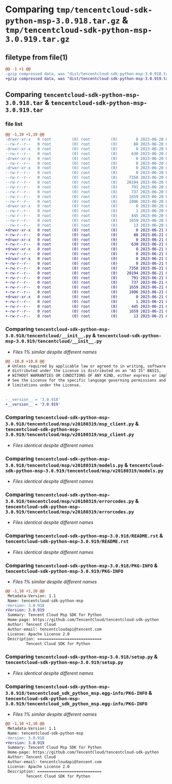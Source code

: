 # Comparing `tmp/tencentcloud-sdk-python-msp-3.0.918.tar.gz` & `tmp/tencentcloud-sdk-python-msp-3.0.919.tar.gz`

## filetype from file(1)

```diff
@@ -1 +1 @@
-gzip compressed data, was "dist/tencentcloud-sdk-python-msp-3.0.918.tar", last modified: Tue Jun 20 02:44:55 2023, max compression
+gzip compressed data, was "dist/tencentcloud-sdk-python-msp-3.0.919.tar", last modified: Wed Jun 21 00:32:44 2023, max compression
```

## Comparing `tencentcloud-sdk-python-msp-3.0.918.tar` & `tencentcloud-sdk-python-msp-3.0.919.tar`

### file list

```diff
@@ -1,19 +1,19 @@
-drwxr-xr-x   0 root         (0) root         (0)        0 2023-06-20 02:44:55.000000 tencentcloud-sdk-python-msp-3.0.918/
--rw-r--r--   0 root         (0) root         (0)       88 2023-06-20 02:44:55.000000 tencentcloud-sdk-python-msp-3.0.918/setup.cfg
-drwxr-xr-x   0 root         (0) root         (0)        0 2023-06-20 02:44:55.000000 tencentcloud-sdk-python-msp-3.0.918/tencentcloud/
--rw-r--r--   0 root         (0) root         (0)      630 2023-06-20 02:44:55.000000 tencentcloud-sdk-python-msp-3.0.918/tencentcloud/__init__.py
-drwxr-xr-x   0 root         (0) root         (0)        0 2023-06-20 02:44:55.000000 tencentcloud-sdk-python-msp-3.0.918/tencentcloud/msp/
--rw-r--r--   0 root         (0) root         (0)        0 2023-06-20 02:44:55.000000 tencentcloud-sdk-python-msp-3.0.918/tencentcloud/msp/__init__.py
-drwxr-xr-x   0 root         (0) root         (0)        0 2023-06-20 02:44:55.000000 tencentcloud-sdk-python-msp-3.0.918/tencentcloud/msp/v20180319/
--rw-r--r--   0 root         (0) root         (0)        0 2023-06-20 02:44:55.000000 tencentcloud-sdk-python-msp-3.0.918/tencentcloud/msp/v20180319/__init__.py
--rw-r--r--   0 root         (0) root         (0)     7358 2023-06-20 02:44:55.000000 tencentcloud-sdk-python-msp-3.0.918/tencentcloud/msp/v20180319/msp_client.py
--rw-r--r--   0 root         (0) root         (0)    20194 2023-06-20 02:44:55.000000 tencentcloud-sdk-python-msp-3.0.918/tencentcloud/msp/v20180319/models.py
--rw-r--r--   0 root         (0) root         (0)      791 2023-06-20 02:44:55.000000 tencentcloud-sdk-python-msp-3.0.918/tencentcloud/msp/v20180319/errorcodes.py
--rw-r--r--   0 root         (0) root         (0)      737 2023-06-20 02:44:55.000000 tencentcloud-sdk-python-msp-3.0.918/README.rst
--rw-r--r--   0 root         (0) root         (0)     1659 2023-06-20 02:44:55.000000 tencentcloud-sdk-python-msp-3.0.918/PKG-INFO
--rw-r--r--   0 root         (0) root         (0)     1006 2023-06-20 02:44:55.000000 tencentcloud-sdk-python-msp-3.0.918/setup.py
-drwxr-xr-x   0 root         (0) root         (0)        0 2023-06-20 02:44:55.000000 tencentcloud-sdk-python-msp-3.0.918/tencentcloud_sdk_python_msp.egg-info/
--rw-r--r--   0 root         (0) root         (0)        1 2023-06-20 02:44:55.000000 tencentcloud-sdk-python-msp-3.0.918/tencentcloud_sdk_python_msp.egg-info/dependency_links.txt
--rw-r--r--   0 root         (0) root         (0)      445 2023-06-20 02:44:55.000000 tencentcloud-sdk-python-msp-3.0.918/tencentcloud_sdk_python_msp.egg-info/SOURCES.txt
--rw-r--r--   0 root         (0) root         (0)     1659 2023-06-20 02:44:55.000000 tencentcloud-sdk-python-msp-3.0.918/tencentcloud_sdk_python_msp.egg-info/PKG-INFO
--rw-r--r--   0 root         (0) root         (0)       13 2023-06-20 02:44:55.000000 tencentcloud-sdk-python-msp-3.0.918/tencentcloud_sdk_python_msp.egg-info/top_level.txt
+drwxr-xr-x   0 root         (0) root         (0)        0 2023-06-21 00:32:44.000000 tencentcloud-sdk-python-msp-3.0.919/
+-rw-r--r--   0 root         (0) root         (0)       88 2023-06-21 00:32:44.000000 tencentcloud-sdk-python-msp-3.0.919/setup.cfg
+drwxr-xr-x   0 root         (0) root         (0)        0 2023-06-21 00:32:44.000000 tencentcloud-sdk-python-msp-3.0.919/tencentcloud/
+-rw-r--r--   0 root         (0) root         (0)      630 2023-06-21 00:32:44.000000 tencentcloud-sdk-python-msp-3.0.919/tencentcloud/__init__.py
+drwxr-xr-x   0 root         (0) root         (0)        0 2023-06-21 00:32:44.000000 tencentcloud-sdk-python-msp-3.0.919/tencentcloud/msp/
+-rw-r--r--   0 root         (0) root         (0)        0 2023-06-21 00:32:44.000000 tencentcloud-sdk-python-msp-3.0.919/tencentcloud/msp/__init__.py
+drwxr-xr-x   0 root         (0) root         (0)        0 2023-06-21 00:32:44.000000 tencentcloud-sdk-python-msp-3.0.919/tencentcloud/msp/v20180319/
+-rw-r--r--   0 root         (0) root         (0)        0 2023-06-21 00:32:44.000000 tencentcloud-sdk-python-msp-3.0.919/tencentcloud/msp/v20180319/__init__.py
+-rw-r--r--   0 root         (0) root         (0)     7358 2023-06-21 00:32:44.000000 tencentcloud-sdk-python-msp-3.0.919/tencentcloud/msp/v20180319/msp_client.py
+-rw-r--r--   0 root         (0) root         (0)    20194 2023-06-21 00:32:44.000000 tencentcloud-sdk-python-msp-3.0.919/tencentcloud/msp/v20180319/models.py
+-rw-r--r--   0 root         (0) root         (0)      791 2023-06-21 00:32:44.000000 tencentcloud-sdk-python-msp-3.0.919/tencentcloud/msp/v20180319/errorcodes.py
+-rw-r--r--   0 root         (0) root         (0)      737 2023-06-21 00:32:44.000000 tencentcloud-sdk-python-msp-3.0.919/README.rst
+-rw-r--r--   0 root         (0) root         (0)     1659 2023-06-21 00:32:44.000000 tencentcloud-sdk-python-msp-3.0.919/PKG-INFO
+-rw-r--r--   0 root         (0) root         (0)     1006 2023-06-21 00:32:44.000000 tencentcloud-sdk-python-msp-3.0.919/setup.py
+drwxr-xr-x   0 root         (0) root         (0)        0 2023-06-21 00:32:44.000000 tencentcloud-sdk-python-msp-3.0.919/tencentcloud_sdk_python_msp.egg-info/
+-rw-r--r--   0 root         (0) root         (0)        1 2023-06-21 00:32:44.000000 tencentcloud-sdk-python-msp-3.0.919/tencentcloud_sdk_python_msp.egg-info/dependency_links.txt
+-rw-r--r--   0 root         (0) root         (0)      445 2023-06-21 00:32:44.000000 tencentcloud-sdk-python-msp-3.0.919/tencentcloud_sdk_python_msp.egg-info/SOURCES.txt
+-rw-r--r--   0 root         (0) root         (0)     1659 2023-06-21 00:32:44.000000 tencentcloud-sdk-python-msp-3.0.919/tencentcloud_sdk_python_msp.egg-info/PKG-INFO
+-rw-r--r--   0 root         (0) root         (0)       13 2023-06-21 00:32:44.000000 tencentcloud-sdk-python-msp-3.0.919/tencentcloud_sdk_python_msp.egg-info/top_level.txt
```

### Comparing `tencentcloud-sdk-python-msp-3.0.918/tencentcloud/__init__.py` & `tencentcloud-sdk-python-msp-3.0.919/tencentcloud/__init__.py`

 * *Files 1% similar despite different names*

```diff
@@ -10,8 +10,8 @@
 # Unless required by applicable law or agreed to in writing, software
 # distributed under the License is distributed on an "AS IS" BASIS,
 # WITHOUT WARRANTIES OR CONDITIONS OF ANY KIND, either express or implied.
 # See the License for the specific language governing permissions and
 # limitations under the License.
 
 
-__version__ = '3.0.918'
+__version__ = '3.0.919'
```

### Comparing `tencentcloud-sdk-python-msp-3.0.918/tencentcloud/msp/v20180319/msp_client.py` & `tencentcloud-sdk-python-msp-3.0.919/tencentcloud/msp/v20180319/msp_client.py`

 * *Files identical despite different names*

### Comparing `tencentcloud-sdk-python-msp-3.0.918/tencentcloud/msp/v20180319/models.py` & `tencentcloud-sdk-python-msp-3.0.919/tencentcloud/msp/v20180319/models.py`

 * *Files identical despite different names*

### Comparing `tencentcloud-sdk-python-msp-3.0.918/tencentcloud/msp/v20180319/errorcodes.py` & `tencentcloud-sdk-python-msp-3.0.919/tencentcloud/msp/v20180319/errorcodes.py`

 * *Files identical despite different names*

### Comparing `tencentcloud-sdk-python-msp-3.0.918/README.rst` & `tencentcloud-sdk-python-msp-3.0.919/README.rst`

 * *Files identical despite different names*

### Comparing `tencentcloud-sdk-python-msp-3.0.918/PKG-INFO` & `tencentcloud-sdk-python-msp-3.0.919/PKG-INFO`

 * *Files 1% similar despite different names*

```diff
@@ -1,10 +1,10 @@
 Metadata-Version: 1.1
 Name: tencentcloud-sdk-python-msp
-Version: 3.0.918
+Version: 3.0.919
 Summary: Tencent Cloud Msp SDK for Python
 Home-page: https://github.com/TencentCloud/tencentcloud-sdk-python
 Author: Tencent Cloud
 Author-email: tencentcloudapi@tencent.com
 License: Apache License 2.0
 Description: ============================
         Tencent Cloud SDK for Python
```

### Comparing `tencentcloud-sdk-python-msp-3.0.918/setup.py` & `tencentcloud-sdk-python-msp-3.0.919/setup.py`

 * *Files identical despite different names*

### Comparing `tencentcloud-sdk-python-msp-3.0.918/tencentcloud_sdk_python_msp.egg-info/PKG-INFO` & `tencentcloud-sdk-python-msp-3.0.919/tencentcloud_sdk_python_msp.egg-info/PKG-INFO`

 * *Files 1% similar despite different names*

```diff
@@ -1,10 +1,10 @@
 Metadata-Version: 1.1
 Name: tencentcloud-sdk-python-msp
-Version: 3.0.918
+Version: 3.0.919
 Summary: Tencent Cloud Msp SDK for Python
 Home-page: https://github.com/TencentCloud/tencentcloud-sdk-python
 Author: Tencent Cloud
 Author-email: tencentcloudapi@tencent.com
 License: Apache License 2.0
 Description: ============================
         Tencent Cloud SDK for Python
```

